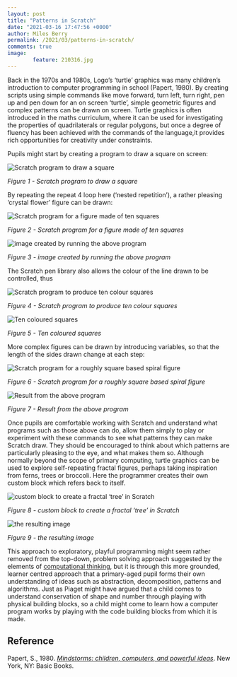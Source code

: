 ```yaml
---
layout: post
title: "Patterns in Scratch"
date: "2021-03-16 17:47:56 +0000"
author: Miles Berry
permalink: /2021/03/patterns-in-scratch/
comments: true
image:
        feature: 210316.jpg
---
```


Back in the 1970s and 1980s, Logo’s ‘turtle’ graphics was many children’s introduction to computer programming in school (Papert, 1980). By creating scripts using simple commands like move forward, turn left, turn right, pen up and pen down for an on screen ‘turtle’, simple geometric figures and complex patterns can be drawn on screen. Turtle graphics is often introduced in the maths curriculum, where it can be used for investigating the properties of quadrilaterals or regular polygons, but once a degree of fluency has been achieved with the commands of the language,it provides rich opportunities for creativity under constraints.

Pupils might start by creating a program to draw a square on screen:

![Scratch program to draw a square](/images/Fig11.png)

*Figure 1 - Scratch program to draw a square*

By repeating the repeat 4 loop here (‘nested repetition’), a rather pleasing ‘crystal flower’ figure can be drawn:

![Scratch program for a figure made of ten squares](/images/Fig12.png)
  
*Figure 2 - Scratch program for a figure made of ten squares*

![image created by running the above program](/images/Fig13.png)
 
*Figure 3  - image created by running the above program*

The Scratch pen library also allows the colour of the line drawn to be controlled, thus

![Scratch program to produce ten colour squares](/images/Fig14.png)
 
*Figure 4 - Scratch program to produce ten colour squares*

![Ten coloured squares](/images/Fig15.png)
 
*Figure 5 - Ten coloured squares*

More complex figures can be drawn by introducing variables, so that the length of the sides drawn change at each step:

![Scratch program for a roughly square based spiral figure](/images/Fig16.png)
 
*Figure 6 - Scratch program for a roughly square based spiral figure*

![Result from the above program](/images/Fig17.png)

*Figure 7 - Result from the above program*

Once pupils are comfortable working with Scratch and understand what programs such as those above can do, allow them simply to play or experiment with these commands to see what patterns they can make Scratch draw. They should be encouraged to think about which patterns are particularly pleasing to the eye, and what makes them so.
Although normally beyond the scope of primary computing, turtle graphics can be used to explore self-repeating fractal figures, perhaps taking inspiration from ferns, trees or broccoli. Here the programmer creates their own custom block which refers back to itself.

![custom block to create a fractal ‘tree’ in Scratch](/images/Fig18.png)
 
*Figure 8 - custom block to create a fractal ‘tree’ in Scratch*

![the resulting image](/images/Fig19.png)

*Figure 9 - the resulting image*

This approach to exploratory, playful  programming might seem rather removed from the top-down, problem solving approach suggested by the elements of [computational thinking](/2021/03/computational-thinking/), but it is through this more grounded, learner centred approach that a primary-aged pupil forms their own understanding of ideas such as abstraction, decomposition, patterns and algorithms. Just as Piaget might have argued that a child comes to understand conservation of shape and number through playing with physical building blocks, so a child might come to learn how a computer program works by playing with the code building blocks from which it is made.

## Reference

Papert, S., 1980. *[Mindstorms: children, computers, and powerful ideas](http://worrydream.com/refs/Papert%20-%20Mindstorms%201st%20ed.pdf)*. New York, NY: Basic Books.